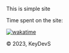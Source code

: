 This is simple site

Time spent on the site:

[![wakatime](https://wakatime.com/badge/user/901d0624-3579-4ca9-bfd2-e70ee040a3df/project/6c00c166-86f2-4437-90cd-f16c7478cf48.svg)](https://wakatime.com/badge/user/901d0624-3579-4ca9-bfd2-e70ee040a3df/project/6c00c166-86f2-4437-90cd-f16c7478cf48)


© 2023, KeyDevS

